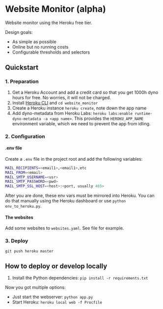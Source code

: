 # Website Monitor (alpha)

Website monitor using the Heroku free tier.

Design goals:

* As simple as possible
* Online but no running costs
* Configurable thresholds and selectors

## Quickstart

### 1. Preparation

1. Get a Heroku Account and add a credit card so that you get 1000h dyno hours for free. No worries, it will not be charged.
2. Install [Heroku CLI](https://devcenter.heroku.com/articles/heroku-cli) and `cd website_monitor`
3. Create a Heroku instance `heroku create`, note down the app name
4. Add dyno-metadata from Heroku Labs: `heroku labs:enable runtime-dyno-metadata -a <app name>`. This provides the `HEROKU_APP_NAME` environment variable, which we need to prevent the app from idling.

### 2. Configuration

#### .env file

Create a `.env` file in the project root and add the following variables:

```bash
MAIL_RECIPIENTS=<email1>,<email1>,etc
MAIL_FROM=<email>
MAIL_SMTP_USERNAME=<usr>
MAIL_SMTP_PASSWORD=<pwd>
MAIL_SMTP_SSL_HOST=<host>:<port, usually 465>
```

After you are done, these env vars must be mirrored into Heroku. You can do that manually using the Heroku dashboard or use `python env_to_heroku.py`.

#### The websites

Add some websites to `websites.yaml`. See file for example.

### 3. Deploy

`git push heroku master`

## How to deploy or develop locally

1. Install the Python dependencies: `pip install -r requirements.txt`

Now you got multiple options:

* Just start the webserver: `python app.py`
* Start Heroku: `heroku local web -f Procfile`
